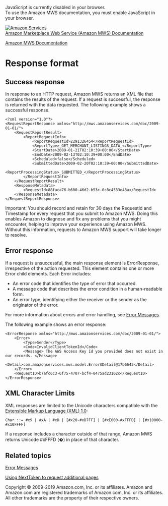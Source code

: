 <div id="MWSDX_noscript">

JavaScript is currently disabled in your browser.  
To use the Amazon MWS documentation, you must enable JavaScript in your
browser.

</div>

<div id="MWSDX_divtop">

[![Amazon
Services](https://images-na.ssl-images-amazon.com/images/G/08/mwsportal/fr_FR/amazonservices.gif "Amazon Services")](http://services.amazon.fr)  
<span id="MWSDX_titlebar">[Amazon Marketplace Web Service (Amazon MWS)
Documentation](https://developer.amazonservices.fr/gp/mws/docs.html)</span>

</div>

<div id="MWSDX_divbottom">

<div id="MWSDX_divleft">

<div id="MWSDX_toc">

</div>

</div>

<div id="MWSDX_divright">

<div id="MWSDX_content">

<span id="MWSDX_breadcrumbs">[Amazon MWS
Documentation](https://developer.amazonservices.fr/gp/mws/docs.html)</span>

<div id="DG_ResponseFormat" class="nested0">

Response format
===============

<div id="Success" class="topic nested1">

Success response
----------------

<div class="body">

In response to an HTTP request, <span class="ph">Amazon MWS</span>
returns an XML file that contains the results of the request. If a
request is successful, the response is returned with the data requested.
The following example shows a successful response.

    <?xml version="1.0"?>
    <RequestReportResponse xmlns="http://mws.amazonservices.com/doc/2009-01-01/">
        <RequestReportResult>
            <ReportRequestInfo>
                <ReportRequestId>2291326454</ReportRequestId>
                <ReportType>_GET_MERCHANT_LISTINGS_DATA_</ReportType>
                <StartDate>2009-01-21T02:10:39+00:00</StartDate>
                <EndDate>2009-02-13T02:10:39+00:00</EndDate>
                <Scheduled>false</Scheduled>
                <SubmittedDate>2009-02-20T02:10:39+00:00</SubmittedDate>
                <ReportProcessingStatus>_SUBMITTED_</ReportProcessingStatus>
            </ReportRequestInfo>
        </RequestReportResult>
        <ResponseMetadata>
            <RequestId>88faca76-b600-46d2-b53c-0c8c4533e43a</RequestId>
        </ResponseMetadata>
    </RequestReportResponse>

<div class="note important">

<span class="importanttitle">Important:</span> You should record and
retain for 30 days the <span class="keyword parmname">RequestId</span>
and <span class="keyword parmname">Timestamp</span> for every request
that you submit to <span class="ph">Amazon MWS</span>. Doing this
enables Amazon to diagnose and fix any problems that you might
encounter, helping to improve your experience using <span
class="ph">Amazon MWS</span>. Without this information, requests to
<span class="ph">Amazon MWS</span> support will take longer to resolve.

</div>

</div>

</div>

<div id="Error" class="topic nested1">

Error response
--------------

<div class="body">

<div class="p">

If a request is unsuccessful, the main response element is <span
class="keyword parmname">ErrorResponse</span>, irrespective of the
action requested. This element contains one or more <span
class="keyword parmname">Error</span> child elements. Each <span
class="keyword parmname">Error</span> includes:

-   An error code that identifies the type of error that occurred.
-   A message code that describes the error condition in a
    human-readable form.
-   An error type, identifying either the receiver or the sender as the
    originator of the error.

</div>

<span class="ph">For more information about errors and error handling,
see
<a href="../dev_guide/DG_Errors.md" class="xref">Error Messages</a>.</span>

The following example shows an error response:

    <ErrorResponse xmlns="http://mws.amazonservices.com/doc/2009-01-01/">
        <Error>
            <Type>Sender</Type>
            <Code>InvalidClientTokenId</Code>
            <Message> The AWS Access Key Id you provided does not exist in our records. </Message>
            <Detail>com.amazonservices.mws.model.Error$Detail@17b6643</Detail>
        </Error>
        <RequestID>b7afc6c3-6f75-4707-bcf4-0475ad23162c</RequestID>
    </ErrorResponse>

</div>

</div>

<div id="XML_Character_Limits" class="topic nested1">

XML Character Limits
--------------------

<div class="body">

XML responses are limited to the Unicode characters compatible with the
<a href="https://www.w3.org/TR/REC-xml/" class="xref">Extensible Markup Language (XML) 1.0</a>:

    Char ::= #x9 | #xA | #xD | [#x20-#xD7FF] | [#xE000-#xFFFD] | [#x10000-#x10FFFF]

If a response includes a character outside of that range, <span
class="ph">Amazon MWS</span> returns Unicode \#xFFFD (�) in place of
that character.

</div>

</div>

<div id="RelatedTopics" class="topic nested1">

Related topics
--------------

<div class="body">

<a href="../dev_guide/DG_Errors.md" class="xref">Error Messages</a>

<a href="../dev_guide/DG_NextToken.md" class="xref">Using NextToken to request additional pages</a>

</div>

</div>

</div>

<div id="MWSDX_footer">

Copyright © 2009-2019 Amazon.com, Inc. or its affiliates. Amazon and
Amazon.com are registered trademarks of Amazon.com, Inc. or its
affiliates. All other trademarks are the property of their respective
owners.

</div>

</div>

</div>

<div style="clear: both;">

</div>

</div>
